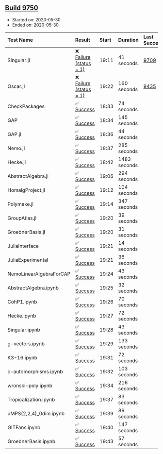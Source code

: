 ## [Build 9750](https://oscarci.mathematik.uni-kl.de/job/oscar/9750/)

* Started on: 2020-05-30
* Ended on: 2020-05-30

| Test Name    | Result | Start | Duration | Last Success | First Failure |
|:-------------|:-------|:------|:---------|:-------------|:--------------|
| Singular.jl | ❌ [Failure (status = 1)](https://oscarci.mathematik.uni-kl.de/job/oscar/9750/artifact/logs/build-9750/Singular.jl.log) | 19:11 | 41 seconds | [9709](https://oscarci.mathematik.uni-kl.de/job/oscar/9709/) | [9710](https://oscarci.mathematik.uni-kl.de/job/oscar/9710/) |
| Oscar.jl | ❌ [Failure (status = 1)](https://oscarci.mathematik.uni-kl.de/job/oscar/9750/artifact/logs/build-9750/Oscar.jl.log) | 19:22 | 160 seconds | [9435](https://oscarci.mathematik.uni-kl.de/job/oscar/9435/) | [9436](https://oscarci.mathematik.uni-kl.de/job/oscar/9436/) |
| CheckPackages | ✅ [Success](https://oscarci.mathematik.uni-kl.de/job/oscar/9750/artifact/logs/build-9750/CheckPackages.log) | 18:33 | 74 seconds |  |  |
| GAP | ✅ [Success](https://oscarci.mathematik.uni-kl.de/job/oscar/9750/artifact/logs/build-9750/GAP.log) | 18:34 | 145 seconds |  |  |
| GAP.jl | ✅ [Success](https://oscarci.mathematik.uni-kl.de/job/oscar/9750/artifact/logs/build-9750/GAP.jl.log) | 18:36 | 44 seconds |  |  |
| Nemo.jl | ✅ [Success](https://oscarci.mathematik.uni-kl.de/job/oscar/9750/artifact/logs/build-9750/Nemo.jl.log) | 18:37 | 285 seconds |  |  |
| Hecke.jl | ✅ [Success](https://oscarci.mathematik.uni-kl.de/job/oscar/9750/artifact/logs/build-9750/Hecke.jl.log) | 18:42 | 1483 seconds |  |  |
| AbstractAlgebra.jl | ✅ [Success](https://oscarci.mathematik.uni-kl.de/job/oscar/9750/artifact/logs/build-9750/AbstractAlgebra.jl.log) | 19:06 | 294 seconds |  |  |
| HomalgProject.jl | ✅ [Success](https://oscarci.mathematik.uni-kl.de/job/oscar/9750/artifact/logs/build-9750/HomalgProject.jl.log) | 19:12 | 104 seconds |  |  |
| Polymake.jl | ✅ [Success](https://oscarci.mathematik.uni-kl.de/job/oscar/9750/artifact/logs/build-9750/Polymake.jl.log) | 19:14 | 347 seconds |  |  |
| GroupAtlas.jl | ✅ [Success](https://oscarci.mathematik.uni-kl.de/job/oscar/9750/artifact/logs/build-9750/GroupAtlas.jl.log) | 19:20 | 39 seconds |  |  |
| GroebnerBasis.jl | ✅ [Success](https://oscarci.mathematik.uni-kl.de/job/oscar/9750/artifact/logs/build-9750/GroebnerBasis.jl.log) | 19:20 | 31 seconds |  |  |
| JuliaInterface | ✅ [Success](https://oscarci.mathematik.uni-kl.de/job/oscar/9750/artifact/logs/build-9750/JuliaInterface.log) | 19:21 | 14 seconds |  |  |
| JuliaExperimental | ✅ [Success](https://oscarci.mathematik.uni-kl.de/job/oscar/9750/artifact/logs/build-9750/JuliaExperimental.log) | 19:21 | 36 seconds |  |  |
| NemoLinearAlgebraForCAP | ✅ [Success](https://oscarci.mathematik.uni-kl.de/job/oscar/9750/artifact/logs/build-9750/NemoLinearAlgebraForCAP.log) | 19:24 | 43 seconds |  |  |
| AbstractAlgebra.ipynb | ✅ [Success](https://oscarci.mathematik.uni-kl.de/job/oscar/9750/artifact/logs/build-9750/AbstractAlgebra.ipynb.log) | 19:25 | 32 seconds |  |  |
| CohP1.ipynb | ✅ [Success](https://oscarci.mathematik.uni-kl.de/job/oscar/9750/artifact/logs/build-9750/CohP1.ipynb.log) | 19:26 | 70 seconds |  |  |
| Hecke.ipynb | ✅ [Success](https://oscarci.mathematik.uni-kl.de/job/oscar/9750/artifact/logs/build-9750/Hecke.ipynb.log) | 19:27 | 72 seconds |  |  |
| Singular.ipynb | ✅ [Success](https://oscarci.mathematik.uni-kl.de/job/oscar/9750/artifact/logs/build-9750/Singular.ipynb.log) | 19:28 | 43 seconds |  |  |
| g-vectors.ipynb | ✅ [Success](https://oscarci.mathematik.uni-kl.de/job/oscar/9750/artifact/logs/build-9750/g-vectors.ipynb.log) | 19:29 | 133 seconds |  |  |
| K3-16.ipynb | ✅ [Success](https://oscarci.mathematik.uni-kl.de/job/oscar/9750/artifact/logs/build-9750/K3-16.ipynb.log) | 19:31 | 72 seconds |  |  |
| c-automorphisms.ipynb | ✅ [Success](https://oscarci.mathematik.uni-kl.de/job/oscar/9750/artifact/logs/build-9750/c-automorphisms.ipynb.log) | 19:32 | 103 seconds |  |  |
| wronski-poly.ipynb | ✅ [Success](https://oscarci.mathematik.uni-kl.de/job/oscar/9750/artifact/logs/build-9750/wronski-poly.ipynb.log) | 19:34 | 216 seconds |  |  |
| Tropicalization.ipynb | ✅ [Success](https://oscarci.mathematik.uni-kl.de/job/oscar/9750/artifact/logs/build-9750/Tropicalization.ipynb.log) | 19:37 | 83 seconds |  |  |
| uMPS(2,2,4)_0dim.ipynb | ✅ [Success](https://oscarci.mathematik.uni-kl.de/job/oscar/9750/artifact/logs/build-9750/uMPS-2-2-4-_0dim.ipynb.log) | 19:39 | 89 seconds |  |  |
| GITFans.ipynb | ✅ [Success](https://oscarci.mathematik.uni-kl.de/job/oscar/9750/artifact/logs/build-9750/GITFans.ipynb.log) | 19:40 | 147 seconds |  |  |
| GroebnerBasis.ipynb | ✅ [Success](https://oscarci.mathematik.uni-kl.de/job/oscar/9750/artifact/logs/build-9750/GroebnerBasis.ipynb.log) | 19:43 | 57 seconds |  |  |
